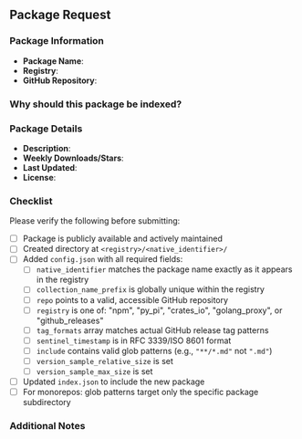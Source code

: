 ## Package Request

### Package Information
- **Package Name**: 
- **Registry**: <!-- npm / py_pi / crates_io / golang_proxy / github_releases -->
- **GitHub Repository**: <!-- Format: owner/repo -->

### Why should this package be indexed?
<!-- Provide context about the package's relevance, popularity, and community value -->

### Package Details
- **Description**: <!-- Brief description of what the package does -->
- **Weekly Downloads/Stars**: <!-- Provide metrics showing package popularity -->
- **Last Updated**: <!-- When was the package last updated? -->
- **License**: <!-- Package license type -->

### Checklist
Please verify the following before submitting:

- [ ] Package is publicly available and actively maintained
- [ ] Created directory at `<registry>/<native_identifier>/`
- [ ] Added `config.json` with all required fields:
  - [ ] `native_identifier` matches the package name exactly as it appears in the registry
  - [ ] `collection_name_prefix` is globally unique within the registry
  - [ ] `repo` points to a valid, accessible GitHub repository
  - [ ] `registry` is one of: "npm", "py_pi", "crates_io", "golang_proxy", or "github_releases"
  - [ ] `tag_formats` array matches actual GitHub release tag patterns
  - [ ] `sentinel_timestamp` is in RFC 3339/ISO 8601 format
  - [ ] `include` contains valid glob patterns (e.g., `"**/*.md"` not `".md"`)
  - [ ] `version_sample_relative_size` is set
  - [ ] `version_sample_max_size` is set
- [ ] Updated `index.json` to include the new package
- [ ] For monorepos: glob patterns target only the specific package subdirectory

### Additional Notes
<!-- Any other relevant information about the package or special considerations -->